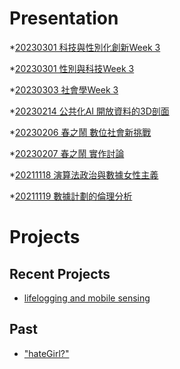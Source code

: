 # Presentation
*[20230301 科技與性別化創新Week 3]()

*[20230301 性別與科技Week 3](https://docs.google.com/presentation/d/e/2PACX-1vTY1REct9sd-x001-HfkdbgPm8tjGh8HewGC3hGCbHqhiygqAYCWf_2eDQfU6pG_eept0uY_masdPEn/pub?start=false&loop=false&delayms=3000)

*[20230303 社會學Week 3]()

*[20230214 公共化AI 開放資料的3D剖面]()

*[20230206 春之鬧 數位社會新挑戰]()

*[20230207 春之鬧 實作討論]()


*[20211118 演算法政治與數據女性主義]()

*[20211119 數據計劃的倫理分析]()


# Projects

## Recent Projects
* [lifelogging and mobile sensing]()

## Past
* ["hateGirl?"]()

